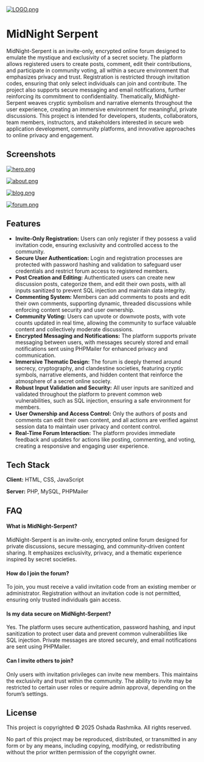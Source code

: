 [![LOGO.png](https://i.postimg.cc/J73mXNKG/LOGO.png)](https://postimg.cc/0rNLRJTs)

# MidNight Serpent

MidNight-Serpent is an invite-only, encrypted online forum designed to emulate the mystique and exclusivity of a secret society. The platform allows registered users to create posts, comment, edit their contributions, and participate in community voting, all within a secure environment that emphasizes privacy and trust. Registration is restricted through invitation codes, ensuring that only select individuals can join and contribute. The project also supports secure messaging and email notifications, further reinforcing its commitment to confidentiality. Thematically, MidNight-Serpent weaves cryptic symbolism and narrative elements throughout the user experience, creating an immersive environment for meaningful, private discussions. This project is intended for developers, students, collaborators, team members, instructors, and stakeholders interested in secure web application development, community platforms, and innovative approaches to online privacy and engagement.

## Screenshots

[![hero.png](https://i.postimg.cc/qvCqKtFq/hero.png)](https://postimg.cc/fVDMnbDQ)

[![about.png](https://i.postimg.cc/FKYKvYyN/about.png)](https://postimg.cc/f3hsjTqr)

[![blog.png](https://i.postimg.cc/d3xWzSwq/blog.png)](https://postimg.cc/bS1HngZM)

[![forum.png](https://i.postimg.cc/YSRz5yzJ/forum.png)](https://postimg.cc/7CCz79cV)

## Features

- **Invite-Only Registration:** Users can only register if they possess a valid invitation code, ensuring exclusivity and controlled access to the community.
- **Secure User Authentication:** Login and registration processes are protected with password hashing and validation to safeguard user credentials and restrict forum access to registered members.
- **Post Creation and Editing:** Authenticated users can create new discussion posts, categorize them, and edit their own posts, with all inputs sanitized to prevent SQL injection and maintain data integrity.
- **Commenting System:** Members can add comments to posts and edit their own comments, supporting dynamic, threaded discussions while enforcing content security and user ownership.
- **Community Voting:** Users can upvote or downvote posts, with vote counts updated in real time, allowing the community to surface valuable content and collectively moderate discussions.
- **Encrypted Messaging and Notifications:** The platform supports private messaging between users, with messages securely stored and email notifications sent using PHPMailer for enhanced privacy and communication.
- **Immersive Thematic Design:** The forum is deeply themed around secrecy, cryptography, and clandestine societies, featuring cryptic symbols, narrative elements, and hidden content that reinforce the atmosphere of a secret online society.
- **Robust Input Validation and Security:** All user inputs are sanitized and validated throughout the platform to prevent common web vulnerabilities, such as SQL injection, ensuring a safe environment for members.
- **User Ownership and Access Control:** Only the authors of posts and comments can edit their own content, and all actions are verified against session data to maintain user privacy and content control.
- **Real-Time Forum Interaction:** The platform provides immediate feedback and updates for actions like posting, commenting, and voting, creating a responsive and engaging user experience.

## Tech Stack

**Client:** HTML, CSS, JavaScript

**Server:** PHP, MySQL, PHPMailer

## FAQ

#### What is MidNight-Serpent?

MidNight-Serpent is an invite-only, encrypted online forum designed for private discussions, secure messaging, and community-driven content sharing. It emphasizes exclusivity, privacy, and a thematic experience inspired by secret societies.

#### How do I join the forum?

To join, you must receive a valid invitation code from an existing member or administrator. Registration without an invitation code is not permitted, ensuring only trusted individuals gain access.

#### Is my data secure on MidNight-Serpent?

Yes. The platform uses secure authentication, password hashing, and input sanitization to protect user data and prevent common vulnerabilities like SQL injection. Private messages are stored securely, and email notifications are sent using PHPMailer.

#### Can I invite others to join?

Only users with invitation privileges can invite new members. This maintains the exclusivity and trust within the community. The ability to invite may be restricted to certain user roles or require admin approval, depending on the forum’s settings.

## License

This project is copyrighted © 2025 Oshada Rashmika.
All rights reserved.

No part of this project may be reproduced, distributed, or transmitted in any form or by any means, including copying, modifying, or redistributing without the prior written permission of the copyright owner.
